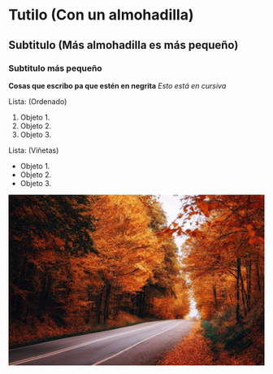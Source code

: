 # Tutilo (Con un almohadilla)
## Subtitulo (Más almohadilla es más pequeño)
### Subtitulo más pequeño
**Cosas que escribo pa que estén en negrita**
*Esto está en cursiva*

Lista: (Ordenado)
1. Objeto 1.
2. Objeto 2.
3. Objeto 3.

Lista: (Viñetas)
- Objeto 1.
- Objeto 2.
- Objeto 3.

![Imagen al azar](forest-8371211_1280.jpg)
